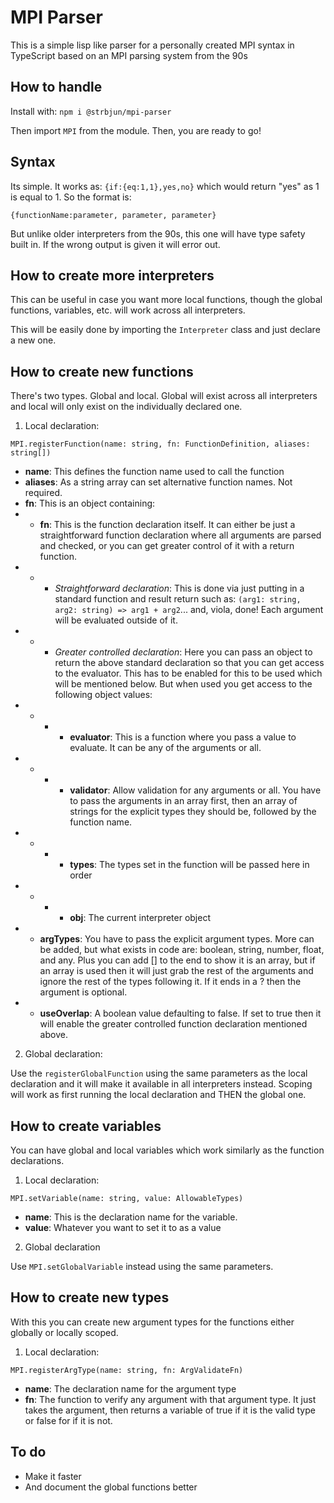 # MPI Parser

This is a simple lisp like parser for a personally created MPI syntax in TypeScript based on an MPI parsing system from the 90s

## How to handle

Install with: `npm i @strbjun/mpi-parser`

Then import `MPI` from the module. Then, you are ready to go!

## Syntax

Its simple. It works as: `{if:{eq:1,1},yes,no}` which would return "yes" as 1 is equal to 1. So the format is:

`{functionName:parameter, parameter, parameter}`

But unlike older interpreters from the 90s, this one will have type safety built in. If the wrong output is given it will error out.

## How to create more interpreters

This can be useful in case you want more local functions, though the global functions, variables, etc. will work across all interpreters.

This will be easily done by importing the `Interpreter` class and just declare a new one.

## How to create new functions

There's two types. Global and local. Global will exist across all interpreters and local will only exist on the individually declared one.

1. Local declaration:

```
MPI.registerFunction(name: string, fn: FunctionDefinition, aliases: string[])
```

- **name**: This defines the function name used to call the function
- **aliases**: As a string array can set alternative function names. Not required.
- **fn**: This is an object containing:
- - **fn**: This is the function declaration itself. It can either be just a straightforward function declaration where all arguments are parsed and checked, or you can get greater control of it with a return function.
- - - _Straightforward declaration_: This is done via just putting in a standard function and result return such as: `(arg1: string, arg2: string) => arg1 + arg2`... and, viola, done! Each argument will be evaluated outside of it.
- - - _Greater controlled declaration_: Here you can pass an object to return the above standard declaration so that you can get access to the evaluator. This has to be enabled for this to be used which will be mentioned below. But when used you get access to the following object values:
- - - - **evaluator**: This is a function where you pass a value to evaluate. It can be any of the arguments or all.
- - - - **validator**: Allow validation for any arguments or all. You have to pass the arguments in an array first, then an array of strings for the explicit types they should be, followed by the function name.
- - - - **types**: The types set in the function will be passed here in order
- - - - **obj**: The current interpreter object
- - **argTypes**: You have to pass the explicit argument types. More can be added, but what exists in code are: boolean, string, number, float, and any. Plus you can add [] to the end to show it is an array, but if an array is used then it will just grab the rest of the arguments and ignore the rest of the types following it. If it ends in a ? then the argument is optional.
- - **useOverlap**: A boolean value defaulting to false. If set to true then it will enable the greater controlled function declaration mentioned above.

2. Global declaration:

Use the `registerGlobalFunction` using the same parameters as the local declaration and it will make it available in all interpreters instead. Scoping will work as first running the local declaration and THEN the global one.

## How to create variables

You can have global and local variables which work similarly as the function declarations.

1. Local declaration:

```
MPI.setVariable(name: string, value: AllowableTypes)
```

- **name**: This is the declaration name for the variable.
- **value**: Whatever you want to set it to as a value

2. Global declaration

Use `MPI.setGlobalVariable` instead using the same parameters.

## How to create new types

With this you can create new argument types for the functions either globally or locally scoped.

1. Local declaration:

```
MPI.registerArgType(name: string, fn: ArgValidateFn)
```

- **name**: The declaration name for the argument type
- **fn**: The function to verify any argument with that argument type. It just takes the argument, then returns a variable of true if it is the valid type or false for if it is not.

## To do

- Make it faster
- And document the global functions better
